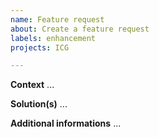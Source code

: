 ```yaml
---
name: Feature request
about: Create a feature request
labels: enhancement
projects: ICG

---
```


**Context**
...

**Solution(s)**
...

**Additional informations**
...
